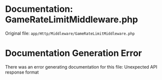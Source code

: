 # Documentation: GameRateLimitMiddleware.php

Original file: `app/Http/Middleware/GameRateLimitMiddleware.php`

# Documentation Generation Error

There was an error generating documentation for this file: Unexpected API response format